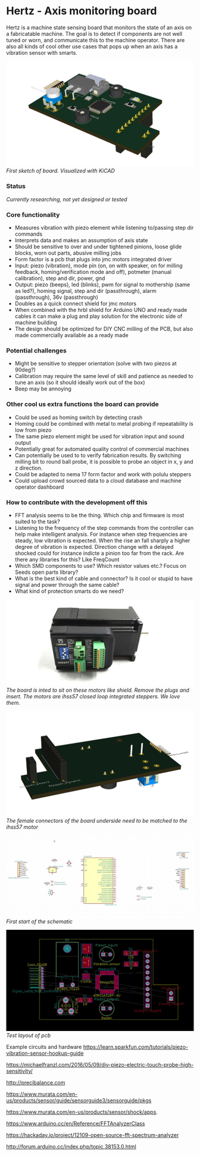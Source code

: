 # Hertz - Axis monitoring board

Hertz is a machine state sensing board that monitors the state of an axis on a fabricatable machine. The goal is to detect if components are not well tuned or worn, and communicate this to the machine operator. There are also all kinds of cool other use cases that pops up when an axis has a vibration sensor with smarts.

![first sketch](./img/hertz-board-concept-sketch1.jpg)
*First sketch of board. Visualized with KiCAD*

### Status

*Currently researching, not yet designed or tested*

### Core functionality

* Measures vibration with piezo element while listening to/passing step dir commands
* Interprets data and makes an assumption of axis state
* Should be sensitive to over and under tightened pinions, loose glide blocks, worn out parts, abusive milling jobs
* Form factor is a pcb that plugs into jmc motors integrated driver
* Input: piezo (vibration), mode pin (on, on with speaker, on for milling feedback, homing/verification mode and off), potmeter (manual calibration), step and dir, power, gnd
* Output: piezo (beeps), led (blinks), pwm for signal to mothership (same as led?), homing signal, step and dir (passthrough), alarm (passthrough), 36v (passthrough)
* Doubles as a quick connect shield for jmc motors
* When combined with the hrbl shield for Arduino UNO and ready made cables it can make a plug and play solution for the electronic side of machine building
* The design should be optimized for DIY CNC milling of the PCB, but also made commercially available as a ready made


### Potential challenges

* Might be sensitive to stepper orientation (solve with two piezos at 90deg?)
* Calibration may require the same level of skill and patience as needed to tune an axis (so it should ideally work out of the box)
* Beep may be annoying


### Other cool us extra functions the board can provide
* Could be used as homing switch by detecting crash
* Homing could be combined with metal to metal probing if repeatability is low from piezo
* The same piezo element might be used for vibration input and sound output
* Potentially great for automated quality control of commercial machines
* Can potentially be used to to verify fabrication results. By switching milling bit to round ball probe, it is possible to probe an object in x, y and z direction. 
* Could be adapted to nema 17 form factor and work with polulu steppers
* Could upload crowd sourced data to a cloud database and machine operator dashboard

### How to contribute with the development off this
* FFT analysis seems to be the thing. Which chip and firmware is most suited to the task?
* Listening to the frequency of the step commands from the controller can help make intelligent analysis. For instance when step frequencies are steady, low vibration is expected. When the rise an fall sharply a higher degree of vibration is expected. Direction change with a delayed shocked could for instance indicte a pinion too far from the rack. Are there any libraries for this? Like FreqCount
* Which SMD components to use? Which resistor values etc.? Focus on Seeds open parts library?
* What is the best kind of cable and connector? Is it cool or stupid to have signal and power through the same cable?
* What kind of protection smarts do we need?


![jmc motor](./img/ihss57-integrated-closed-loop-stepper-from-jmc.jpg)
*The board is inted to sit on these motors like shield. Remove the plugs and insert. The motors are ihss57 closed loop integrated steppers. We love them.*

![board underside](./img/hertz-board-concept-sketch2-underside.jpg)
*The female connectors of the board underside need to be matched to the ihss57 motor*

![schematic start](./img/hertz-board-concept-sketch3-schematic-wip.jpg)
*First start of the schematic*

![Test layout of pcb](./img/hertz-board-concept-sketch4-pcb-layout-test.jpg)
*Test layout of pcb*


Example circuits and hardware
https://learn.sparkfun.com/tutorials/piezo-vibration-sensor-hookup-guide

https://michaelfranzl.com/2016/05/09/diy-piezo-electric-touch-probe-high-sensitivity/

http://precibalance.com

https://www.murata.com/en-us/products/sensor/guide/sensorguide3/sensorguide/pkgs

https://www.murata.com/en-us/products/sensor/shock/apps. 

https://www.arduino.cc/en/Reference/FFTAnalyzerClass

https://hackaday.io/project/12109-open-source-fft-spectrum-analyzer

http://forum.arduino.cc/index.php/topic,38153.0.html